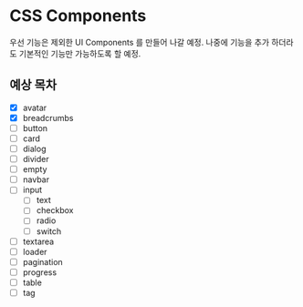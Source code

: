 # CSS Components

우선 기능은 제외한 UI Components 를 만들어 나갈 예정.
나중에 기능을 추가 하더라도 기본적인 기능만 가능하도록 할 예정.

## 예상 목차

- [x] avatar
- [x] breadcrumbs
- [ ] button
- [ ] card
- [ ] dialog
- [ ] divider
- [ ] empty
- [ ] navbar
- [ ] input
  - [ ] text
  - [ ] checkbox
  - [ ] radio
  - [ ] switch
- [ ] textarea
- [ ] loader
- [ ] pagination
- [ ] progress
- [ ] table
- [ ] tag
